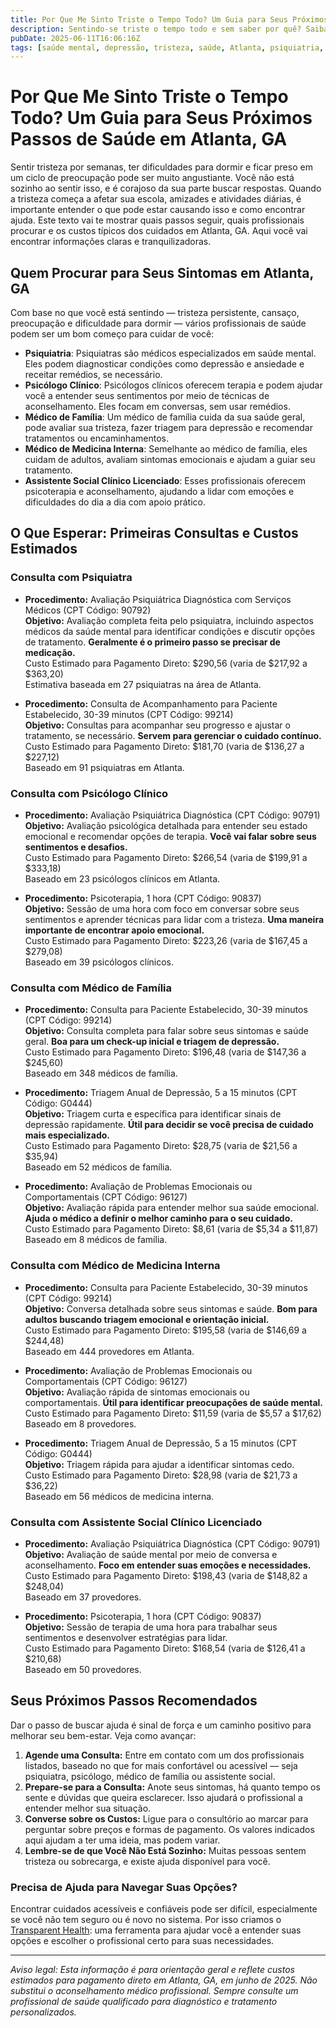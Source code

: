```yaml
---
title: Por Que Me Sinto Triste o Tempo Todo? Um Guia para Seus Próximos Passos de Saúde em Atlanta, GA  
description: Sentindo-se triste o tempo todo e sem saber por quê? Saiba quem procurar e quais custos esperar para cuidados de saúde mental em Atlanta, GA.  
pubDate: 2025-06-11T16:06:16Z  
tags: [saúde mental, depressão, tristeza, saúde, Atlanta, psiquiatria, terapia]  
---
```


# Por Que Me Sinto Triste o Tempo Todo? Um Guia para Seus Próximos Passos de Saúde em Atlanta, GA

Sentir tristeza por semanas, ter dificuldades para dormir e ficar preso em um ciclo de preocupação pode ser muito angustiante. Você não está sozinho ao sentir isso, e é corajoso da sua parte buscar respostas. Quando a tristeza começa a afetar sua escola, amizades e atividades diárias, é importante entender o que pode estar causando isso e como encontrar ajuda. Este texto vai te mostrar quais passos seguir, quais profissionais procurar e os custos típicos dos cuidados em Atlanta, GA. Aqui você vai encontrar informações claras e tranquilizadoras.

## Quem Procurar para Seus Sintomas em Atlanta, GA

Com base no que você está sentindo — tristeza persistente, cansaço, preocupação e dificuldade para dormir — vários profissionais de saúde podem ser um bom começo para cuidar de você:

- **Psiquiatria**: Psiquiatras são médicos especializados em saúde mental. Eles podem diagnosticar condições como depressão e ansiedade e receitar remédios, se necessário.
- **Psicólogo Clínico**: Psicólogos clínicos oferecem terapia e podem ajudar você a entender seus sentimentos por meio de técnicas de aconselhamento. Eles focam em conversas, sem usar remédios.
- **Médico de Família**: Um médico de família cuida da sua saúde geral, pode avaliar sua tristeza, fazer triagem para depressão e recomendar tratamentos ou encaminhamentos.
- **Médico de Medicina Interna**: Semelhante ao médico de família, eles cuidam de adultos, avaliam sintomas emocionais e ajudam a guiar seu tratamento.
- **Assistente Social Clínico Licenciado**: Esses profissionais oferecem psicoterapia e aconselhamento, ajudando a lidar com emoções e dificuldades do dia a dia com apoio prático.

## O Que Esperar: Primeiras Consultas e Custos Estimados  

### Consulta com Psiquiatra

- **Procedimento:** Avaliação Psiquiátrica Diagnóstica com Serviços Médicos (CPT Código: 90792)  
  **Objetivo:** Avaliação completa feita pelo psiquiatra, incluindo aspectos médicos da saúde mental para identificar condições e discutir opções de tratamento. **Geralmente é o primeiro passo se precisar de medicação.**  
  Custo Estimado para Pagamento Direto: $290,56 (varia de $217,92 a $363,20)  
  Estimativa baseada em 27 psiquiatras na área de Atlanta.

- **Procedimento:** Consulta de Acompanhamento para Paciente Estabelecido, 30-39 minutos (CPT Código: 99214)  
  **Objetivo:** Consultas para acompanhar seu progresso e ajustar o tratamento, se necessário. **Servem para gerenciar o cuidado contínuo.**  
  Custo Estimado para Pagamento Direto: $181,70 (varia de $136,27 a $227,12)  
  Baseado em 91 psiquiatras em Atlanta.

### Consulta com Psicólogo Clínico

- **Procedimento:** Avaliação Psiquiátrica Diagnóstica (CPT Código: 90791)  
  **Objetivo:** Avaliação psicológica detalhada para entender seu estado emocional e recomendar opções de terapia. **Você vai falar sobre seus sentimentos e desafios.**  
  Custo Estimado para Pagamento Direto: $266,54 (varia de $199,91 a $333,18)  
  Baseado em 23 psicólogos clínicos em Atlanta.

- **Procedimento:** Psicoterapia, 1 hora (CPT Código: 90837)  
  **Objetivo:** Sessão de uma hora com foco em conversar sobre seus sentimentos e aprender técnicas para lidar com a tristeza. **Uma maneira importante de encontrar apoio emocional.**  
  Custo Estimado para Pagamento Direto: $223,26 (varia de $167,45 a $279,08)  
  Baseado em 39 psicólogos clínicos.

### Consulta com Médico de Família

- **Procedimento:** Consulta para Paciente Estabelecido, 30-39 minutos (CPT Código: 99214)  
  **Objetivo:** Consulta completa para falar sobre seus sintomas e saúde geral. **Boa para um check-up inicial e triagem de depressão.**  
  Custo Estimado para Pagamento Direto: $196,48 (varia de $147,36 a $245,60)  
  Baseado em 348 médicos de família.

- **Procedimento:** Triagem Anual de Depressão, 5 a 15 minutos (CPT Código: G0444)  
  **Objetivo:** Triagem curta e específica para identificar sinais de depressão rapidamente. **Útil para decidir se você precisa de cuidado mais especializado.**  
  Custo Estimado para Pagamento Direto: $28,75 (varia de $21,56 a $35,94)  
  Baseado em 52 médicos de família.

- **Procedimento:** Avaliação de Problemas Emocionais ou Comportamentais (CPT Código: 96127)  
  **Objetivo:** Avaliação rápida para entender melhor sua saúde emocional. **Ajuda o médico a definir o melhor caminho para o seu cuidado.**  
  Custo Estimado para Pagamento Direto: $8,61 (varia de $5,34 a $11,87)  
  Baseado em 8 médicos de família.

### Consulta com Médico de Medicina Interna

- **Procedimento:** Consulta para Paciente Estabelecido, 30-39 minutos (CPT Código: 99214)  
  **Objetivo:** Conversa detalhada sobre seus sintomas e saúde. **Bom para adultos buscando triagem emocional e orientação inicial.**  
  Custo Estimado para Pagamento Direto: $195,58 (varia de $146,69 a $244,48)  
  Baseado em 444 provedores em Atlanta.

- **Procedimento:** Avaliação de Problemas Emocionais ou Comportamentais (CPT Código: 96127)  
  **Objetivo:** Avaliação rápida de sintomas emocionais ou comportamentais. **Útil para identificar preocupações de saúde mental.**  
  Custo Estimado para Pagamento Direto: $11,59 (varia de $5,57 a $17,62)  
  Baseado em 8 provedores.

- **Procedimento:** Triagem Anual de Depressão, 5 a 15 minutos (CPT Código: G0444)  
  **Objetivo:** Triagem rápida para ajudar a identificar sintomas cedo.  
  Custo Estimado para Pagamento Direto: $28,98 (varia de $21,73 a $36,22)  
  Baseado em 56 médicos de medicina interna.

### Consulta com Assistente Social Clínico Licenciado

- **Procedimento:** Avaliação Psiquiátrica Diagnóstica (CPT Código: 90791)  
  **Objetivo:** Avaliação de saúde mental por meio de conversa e aconselhamento. **Foco em entender suas emoções e necessidades.**  
  Custo Estimado para Pagamento Direto: $198,43 (varia de $148,82 a $248,04)  
  Baseado em 37 provedores.

- **Procedimento:** Psicoterapia, 1 hora (CPT Código: 90837)  
  **Objetivo:** Sessão de terapia de uma hora para trabalhar seus sentimentos e desenvolver estratégias para lidar.  
  Custo Estimado para Pagamento Direto: $168,54 (varia de $126,41 a $210,68)  
  Baseado em 50 provedores.

## Seus Próximos Passos Recomendados

Dar o passo de buscar ajuda é sinal de força e um caminho positivo para melhorar seu bem-estar. Veja como avançar:

1. **Agende uma Consulta:** Entre em contato com um dos profissionais listados, baseado no que for mais confortável ou acessível — seja psiquiatra, psicólogo, médico de família ou assistente social.
2. **Prepare-se para a Consulta:** Anote seus sintomas, há quanto tempo os sente e dúvidas que queira esclarecer. Isso ajudará o profissional a entender melhor sua situação.
3. **Converse sobre os Custos:** Ligue para o consultório ao marcar para perguntar sobre preços e formas de pagamento. Os valores indicados aqui ajudam a ter uma ideia, mas podem variar.
4. **Lembre-se de que Você Não Está Sozinho:** Muitas pessoas sentem tristeza ou sobrecarga, e existe ajuda disponível para você.

### Precisa de Ajuda para Navegar Suas Opções?

Encontrar cuidados acessíveis e confiáveis pode ser difícil, especialmente se você não tem seguro ou é novo no sistema. Por isso criamos o [Transparent Health](https://transparenthealth.ai): uma ferramenta para ajudar você a entender suas opções e escolher o profissional certo para suas necessidades.

---

*Aviso legal: Esta informação é para orientação geral e reflete custos estimados para pagamento direto em Atlanta, GA, em junho de 2025. Não substitui o aconselhamento médico profissional. Sempre consulte um profissional de saúde qualificado para diagnóstico e tratamento personalizados.*